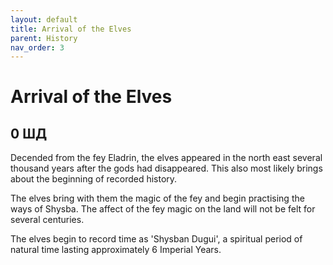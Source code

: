 ```yaml
---
layout: default
title: Arrival of the Elves
parent: History
nav_order: 3
---
```


# Arrival of the Elves

## 0 ШД

Decended from the fey Eladrin, the elves appeared in the north east several thousand years after the gods had disappeared. This also most likely brings about the beginning of recorded history.

The elves bring with them the magic of the fey and begin practising the ways of Shysba. The affect of the fey magic on the land will not be felt for several centuries.

The elves begin to record time as 'Shysban Dugui', a spiritual period of natural time lasting approximately 6 Imperial Years.